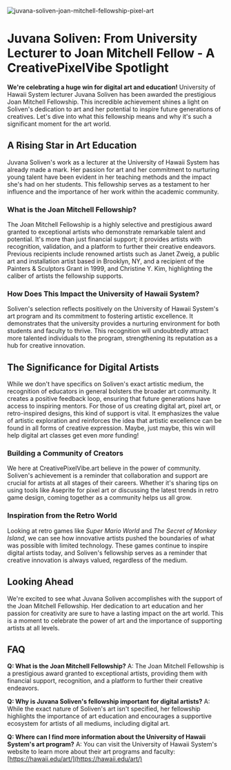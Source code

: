 ![juvana-soliven-joan-mitchell-fellowship-pixel-art](https://images.pexels.com/photos/3876702/pexels-photo-3876702.jpeg?auto=compress&cs=tinysrgb&fit=crop&h=627&w=1200)

# Juvana Soliven: From University Lecturer to Joan Mitchell Fellow - A CreativePixelVibe Spotlight

**We're celebrating a huge win for digital art and education!** University of Hawaii System lecturer Juvana Soliven has been awarded the prestigious Joan Mitchell Fellowship. This incredible achievement shines a light on Soliven's dedication to art and her potential to inspire future generations of creatives. Let's dive into what this fellowship means and why it's such a significant moment for the art world.

## A Rising Star in Art Education

Juvana Soliven's work as a lecturer at the University of Hawaii System has already made a mark. Her passion for art and her commitment to nurturing young talent have been evident in her teaching methods and the impact she's had on her students. This fellowship serves as a testament to her influence and the importance of her work within the academic community.

### What is the Joan Mitchell Fellowship?

The Joan Mitchell Fellowship is a highly selective and prestigious award granted to exceptional artists who demonstrate remarkable talent and potential. It's more than just financial support; it provides artists with recognition, validation, and a platform to further their creative endeavors. Previous recipients include renowned artists such as Janet Zweig, a public art and installation artist based in Brooklyn, NY, and a recipient of the Painters & Sculptors Grant in 1999, and Christine Y. Kim, highlighting the caliber of artists the fellowship supports.

### How Does This Impact the University of Hawaii System?

Soliven's selection reflects positively on the University of Hawaii System's art program and its commitment to fostering artistic excellence. It demonstrates that the university provides a nurturing environment for both students and faculty to thrive. This recognition will undoubtedly attract more talented individuals to the program, strengthening its reputation as a hub for creative innovation.

## The Significance for Digital Artists

While we don't have specifics on Soliven's exact artistic medium, the recognition of educators in general bolsters the broader art community. It creates a positive feedback loop, ensuring that future generations have access to inspiring mentors. For those of us creating digital art, pixel art, or retro-inspired designs, this kind of support is vital. It emphasizes the value of artistic exploration and reinforces the idea that artistic excellence can be found in all forms of creative expression. Maybe, just maybe, this win will help digital art classes get even *more* funding!

### Building a Community of Creators

We here at CreativePixelVibe.art believe in the power of community. Soliven's achievement is a reminder that collaboration and support are crucial for artists at all stages of their careers. Whether it's sharing tips on using tools like Aseprite for pixel art or discussing the latest trends in retro game design, coming together as a community helps us all grow.

### Inspiration from the Retro World

Looking at retro games like *Super Mario World* and *The Secret of Monkey Island*, we can see how innovative artists pushed the boundaries of what was possible with limited technology. These games continue to inspire digital artists today, and Soliven's fellowship serves as a reminder that creative innovation is always valued, regardless of the medium.

## Looking Ahead

We're excited to see what Juvana Soliven accomplishes with the support of the Joan Mitchell Fellowship. Her dedication to art education and her passion for creativity are sure to have a lasting impact on the art world. This is a moment to celebrate the power of art and the importance of supporting artists at all levels.

## FAQ

**Q: What is the Joan Mitchell Fellowship?**
A: The Joan Mitchell Fellowship is a prestigious award granted to exceptional artists, providing them with financial support, recognition, and a platform to further their creative endeavors.

**Q: Why is Juvana Soliven's fellowship important for digital artists?**
A: While the exact nature of Soliven's art isn't specified, her fellowship highlights the importance of art education and encourages a supportive ecosystem for artists of all mediums, including digital art.

**Q: Where can I find more information about the University of Hawaii System's art program?**
A: You can visit the University of Hawaii System's website to learn more about their art programs and faculty: [https://hawaii.edu/art/](https://hawaii.edu/art/)

